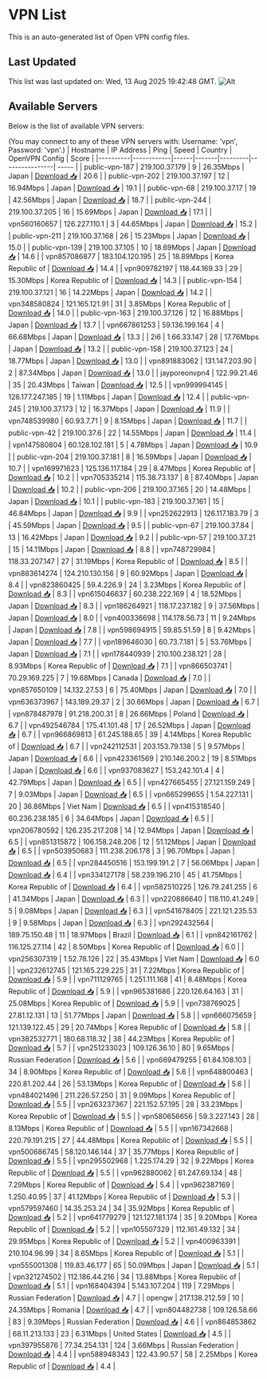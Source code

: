 # VPN List

This is an auto-generated list of Open VPN config files.

## Last Updated

This list was last updated on: Wed, 13 Aug 2025 19:42:48 GMT.
![Alt](https://repobeats.axiom.co/api/embed/186b98318ef1479477931607c1ad7d823f12451f.svg "Repobeats analytics image")

## Available Servers

Below is the list of available VPN servers:

(You may connect to any of these VPN servers with: Username: 'vpn', Password: 'vpn'.)
| Hostname | IP Address | Ping | Speed | Country | OpenVPN Config | Score |
|----------|------------|------|-------|---------|----------------| ----- |
| public-vpn-187 | 219.100.37.179 | 9 | 26.35Mbps | Japan | [Download 📥](./configs/server_0_JP.ovpn) | 20.6 |
| public-vpn-202 | 219.100.37.197 | 12 | 16.94Mbps | Japan | [Download 📥](./configs/server_1_JP.ovpn) | 19.1 |
| public-vpn-68 | 219.100.37.17 | 19 | 42.56Mbps | Japan | [Download 📥](./configs/server_2_JP.ovpn) | 18.7 |
| public-vpn-244 | 219.100.37.205 | 16 | 15.69Mbps | Japan | [Download 📥](./configs/server_3_JP.ovpn) | 17.1 |
| vpn560160657 | 126.227.110.1 | 3 | 44.65Mbps | Japan | [Download 📥](./configs/server_4_JP.ovpn) | 15.2 |
| public-vpn-211 | 219.100.37.168 | 26 | 15.23Mbps | Japan | [Download 📥](./configs/server_5_JP.ovpn) | 15.0 |
| public-vpn-139 | 219.100.37.105 | 10 | 18.69Mbps | Japan | [Download 📥](./configs/server_6_JP.ovpn) | 14.6 |
| vpn857086877 | 183.104.120.195 | 25 | 18.89Mbps | Korea Republic of | [Download 📥](./configs/server_7_KR.ovpn) | 14.4 |
| vpn909782197 | 118.44.169.33 | 29 | 15.30Mbps | Korea Republic of | [Download 📥](./configs/server_8_KR.ovpn) | 14.3 |
| public-vpn-154 | 219.100.37.121 | 16 | 14.22Mbps | Japan | [Download 📥](./configs/server_9_JP.ovpn) | 14.2 |
| vpn348580824 | 121.165.121.91 | 31 | 3.85Mbps | Korea Republic of | [Download 📥](./configs/server_10_KR.ovpn) | 14.0 |
| public-vpn-163 | 219.100.37.126 | 12 | 16.88Mbps | Japan | [Download 📥](./configs/server_11_JP.ovpn) | 13.7 |
| vpn667861253 | 59.136.199.164 | 4 | 66.68Mbps | Japan | [Download 📥](./configs/server_12_JP.ovpn) | 13.3 |
| 2i6 | 1.66.33.147 | 28 | 17.76Mbps | Japan | [Download 📥](./configs/server_13_JP.ovpn) | 13.2 |
| public-vpn-158 | 219.100.37.123 | 24 | 18.77Mbps | Japan | [Download 📥](./configs/server_14_JP.ovpn) | 13.0 |
| vpn891883062 | 131.147.203.90 | 2 | 87.34Mbps | Japan | [Download 📥](./configs/server_15_JP.ovpn) | 13.0 |
| jayporeonvpn4 | 122.99.21.46 | 35 | 20.43Mbps | Taiwan | [Download 📥](./configs/server_16_TW.ovpn) | 12.5 |
| vpn999994145 | 126.177.247.185 | 19 | 1.11Mbps | Japan | [Download 📥](./configs/server_17_JP.ovpn) | 12.4 |
| public-vpn-245 | 219.100.37.173 | 12 | 16.37Mbps | Japan | [Download 📥](./configs/server_18_JP.ovpn) | 11.9 |
| vpn748539980 | 60.93.7.71 | 9 | 8.15Mbps | Japan | [Download 📥](./configs/server_19_JP.ovpn) | 11.7 |
| public-vpn-42 | 219.100.37.6 | 22 | 14.55Mbps | Japan | [Download 📥](./configs/server_20_JP.ovpn) | 11.4 |
| vpn147580804 | 60.128.102.181 | 5 | 4.78Mbps | Japan | [Download 📥](./configs/server_21_JP.ovpn) | 10.9 |
| public-vpn-204 | 219.100.37.181 | 8 | 16.59Mbps | Japan | [Download 📥](./configs/server_22_JP.ovpn) | 10.7 |
| vpn169971623 | 125.136.117.184 | 29 | 8.47Mbps | Korea Republic of | [Download 📥](./configs/server_23_KR.ovpn) | 10.2 |
| vpn705335214 | 115.38.73.137 | 8 | 87.40Mbps | Japan | [Download 📥](./configs/server_24_JP.ovpn) | 10.2 |
| public-vpn-206 | 219.100.37.165 | 20 | 14.48Mbps | Japan | [Download 📥](./configs/server_25_JP.ovpn) | 10.1 |
| public-vpn-183 | 219.100.37.161 | 15 | 46.84Mbps | Japan | [Download 📥](./configs/server_26_JP.ovpn) | 9.9 |
| vpn252622913 | 126.117.183.79 | 3 | 45.59Mbps | Japan | [Download 📥](./configs/server_27_JP.ovpn) | 9.5 |
| public-vpn-67 | 219.100.37.84 | 13 | 16.42Mbps | Japan | [Download 📥](./configs/server_28_JP.ovpn) | 9.2 |
| public-vpn-57 | 219.100.37.21 | 15 | 14.11Mbps | Japan | [Download 📥](./configs/server_29_JP.ovpn) | 8.8 |
| vpn748729984 | 118.33.207.147 | 27 | 31.19Mbps | Korea Republic of | [Download 📥](./configs/server_30_KR.ovpn) | 8.5 |
| vpn883614274 | 124.210.130.156 | 9 | 60.92Mbps | Japan | [Download 📥](./configs/server_31_JP.ovpn) | 8.4 |
| vpn823860425 | 59.4.226.9 | 24 | 3.23Mbps | Korea Republic of | [Download 📥](./configs/server_32_KR.ovpn) | 8.3 |
| vpn615046637 | 60.238.222.169 | 4 | 18.52Mbps | Japan | [Download 📥](./configs/server_33_JP.ovpn) | 8.3 |
| vpn186264921 | 118.17.237.182 | 9 | 37.56Mbps | Japan | [Download 📥](./configs/server_34_JP.ovpn) | 8.0 |
| vpn400336698 | 114.178.56.73 | 11 | 9.24Mbps | Japan | [Download 📥](./configs/server_35_JP.ovpn) | 7.8 |
| vpn598694915 | 59.85.51.59 | 8 | 9.42Mbps | Japan | [Download 📥](./configs/server_36_JP.ovpn) | 7.7 |
| vpn189646030 | 60.73.7.181 | 5 | 53.76Mbps | Japan | [Download 📥](./configs/server_37_JP.ovpn) | 7.1 |
| vpn178440939 | 210.100.238.121 | 28 | 8.93Mbps | Korea Republic of | [Download 📥](./configs/server_38_KR.ovpn) | 7.1 |
| vpn866503741 | 70.29.169.225 | 7 | 19.68Mbps | Canada | [Download 📥](./configs/server_39_CA.ovpn) | 7.0 |
| vpn857650109 | 14.132.27.53 | 6 | 75.40Mbps | Japan | [Download 📥](./configs/server_40_JP.ovpn) | 7.0 |
| vpn636373967 | 143.189.29.37 | 2 | 30.66Mbps | Japan | [Download 📥](./configs/server_41_JP.ovpn) | 6.7 |
| vpn878487978 | 91.218.200.31 | 8 | 26.66Mbps | Poland | [Download 📥](./configs/server_42_PL.ovpn) | 6.7 |
| vpn492546784 | 175.41.101.48 | 17 | 26.52Mbps | Japan | [Download 📥](./configs/server_43_JP.ovpn) | 6.7 |
| vpn966869813 | 61.245.188.65 | 39 | 4.14Mbps | Korea Republic of | [Download 📥](./configs/server_44_KR.ovpn) | 6.7 |
| vpn242112531 | 203.153.79.138 | 5 | 9.57Mbps | Japan | [Download 📥](./configs/server_45_JP.ovpn) | 6.6 |
| vpn423361569 | 210.146.200.2 | 19 | 8.51Mbps | Japan | [Download 📥](./configs/server_46_JP.ovpn) | 6.6 |
| vpn937083627 | 153.242.101.4 | 4 | 42.79Mbps | Japan | [Download 📥](./configs/server_47_JP.ovpn) | 6.5 |
| vpn427665455 | 27.121.159.249 | 7 | 9.03Mbps | Japan | [Download 📥](./configs/server_48_JP.ovpn) | 6.5 |
| vpn665299655 | 1.54.227.131 | 20 | 36.86Mbps | Viet Nam | [Download 📥](./configs/server_49_VN.ovpn) | 6.5 |
| vpn415318540 | 60.236.238.185 | 6 | 34.64Mbps | Japan | [Download 📥](./configs/server_50_JP.ovpn) | 6.5 |
| vpn206780592 | 126.235.217.208 | 14 | 12.94Mbps | Japan | [Download 📥](./configs/server_51_JP.ovpn) | 6.5 |
| vpn851315872 | 106.158.248.206 | 12 | 51.12Mbps | Japan | [Download 📥](./configs/server_52_JP.ovpn) | 6.5 |
| vpn503950683 | 111.238.206.178 | 3 | 96.70Mbps | Japan | [Download 📥](./configs/server_53_JP.ovpn) | 6.5 |
| vpn284450516 | 153.199.191.2 | 7 | 56.06Mbps | Japan | [Download 📥](./configs/server_54_JP.ovpn) | 6.4 |
| vpn334127178 | 58.239.196.210 | 45 | 41.75Mbps | Korea Republic of | [Download 📥](./configs/server_55_KR.ovpn) | 6.4 |
| vpn582510225 | 126.79.241.255 | 6 | 41.34Mbps | Japan | [Download 📥](./configs/server_56_JP.ovpn) | 6.3 |
| vpn220886640 | 118.110.41.249 | 5 | 9.08Mbps | Japan | [Download 📥](./configs/server_57_JP.ovpn) | 6.3 |
| vpn541678405 | 221.121.235.53 | 9 | 9.58Mbps | Japan | [Download 📥](./configs/server_58_JP.ovpn) | 6.3 |
| vpn292432564 | 189.75.150.48 | 11 | 18.97Mbps | Brazil | [Download 📥](./configs/server_59_BR.ovpn) | 6.1 |
| vpn842161762 | 116.125.27.114 | 42 | 8.50Mbps | Korea Republic of | [Download 📥](./configs/server_60_KR.ovpn) | 6.0 |
| vpn256307319 | 1.52.78.126 | 22 | 35.43Mbps | Viet Nam | [Download 📥](./configs/server_61_VN.ovpn) | 6.0 |
| vpn232612745 | 121.165.229.225 | 31 | 7.22Mbps | Korea Republic of | [Download 📥](./configs/server_62_KR.ovpn) | 5.9 |
| vpn711129765 | 1.251.111.168 | 41 | 8.48Mbps | Korea Republic of | [Download 📥](./configs/server_63_KR.ovpn) | 5.9 |
| vpn965381686 | 220.126.64.163 | 31 | 25.08Mbps | Korea Republic of | [Download 📥](./configs/server_64_KR.ovpn) | 5.9 |
| vpn738769025 | 27.81.12.131 | 13 | 51.77Mbps | Japan | [Download 📥](./configs/server_65_JP.ovpn) | 5.8 |
| vpn666075659 | 121.139.122.45 | 29 | 20.74Mbps | Korea Republic of | [Download 📥](./configs/server_66_KR.ovpn) | 5.8 |
| vpn382532771 | 180.68.118.32 | 38 | 44.23Mbps | Korea Republic of | [Download 📥](./configs/server_67_KR.ovpn) | 5.7 |
| vpn251233023 | 109.126.36.10 | 80 | 9.65Mbps | Russian Federation | [Download 📥](./configs/server_68_RU.ovpn) | 5.6 |
| vpn669479255 | 61.84.108.103 | 34 | 8.90Mbps | Korea Republic of | [Download 📥](./configs/server_69_KR.ovpn) | 5.6 |
| vpn648800463 | 220.81.202.44 | 26 | 53.13Mbps | Korea Republic of | [Download 📥](./configs/server_70_KR.ovpn) | 5.6 |
| vpn484021496 | 211.226.57.250 | 31 | 9.09Mbps | Korea Republic of | [Download 📥](./configs/server_71_KR.ovpn) | 5.5 |
| vpn263237367 | 221.152.57.195 | 28 | 33.23Mbps | Korea Republic of | [Download 📥](./configs/server_72_KR.ovpn) | 5.5 |
| vpn580656656 | 59.3.227.143 | 28 | 8.13Mbps | Korea Republic of | [Download 📥](./configs/server_73_KR.ovpn) | 5.5 |
| vpn167342668 | 220.79.191.215 | 27 | 44.48Mbps | Korea Republic of | [Download 📥](./configs/server_74_KR.ovpn) | 5.5 |
| vpn500686745 | 58.120.146.144 | 37 | 35.77Mbps | Korea Republic of | [Download 📥](./configs/server_75_KR.ovpn) | 5.5 |
| vpn295502968 | 1.225.174.29 | 32 | 9.22Mbps | Korea Republic of | [Download 📥](./configs/server_76_KR.ovpn) | 5.5 |
| vpn962880062 | 61.247.69.134 | 48 | 7.29Mbps | Korea Republic of | [Download 📥](./configs/server_77_KR.ovpn) | 5.4 |
| vpn962387169 | 1.250.40.95 | 37 | 41.12Mbps | Korea Republic of | [Download 📥](./configs/server_78_KR.ovpn) | 5.3 |
| vpn579597460 | 14.35.253.24 | 34 | 35.92Mbps | Korea Republic of | [Download 📥](./configs/server_79_KR.ovpn) | 5.2 |
| vpn641779279 | 121.127.181.174 | 35 | 9.20Mbps | Korea Republic of | [Download 📥](./configs/server_80_KR.ovpn) | 5.2 |
| vpn105507329 | 112.161.49.132 | 34 | 29.95Mbps | Korea Republic of | [Download 📥](./configs/server_81_KR.ovpn) | 5.2 |
| vpn400963391 | 210.104.96.99 | 34 | 8.65Mbps | Korea Republic of | [Download 📥](./configs/server_82_KR.ovpn) | 5.1 |
| vpn555001308 | 119.83.46.177 | 65 | 50.09Mbps | Japan | [Download 📥](./configs/server_83_JP.ovpn) | 5.1 |
| vpn321274502 | 112.186.44.216 | 34 | 13.88Mbps | Korea Republic of | [Download 📥](./configs/server_84_KR.ovpn) | 5.1 |
| vpn168404394 | 5.143.107.204 | 119 | 7.29Mbps | Russian Federation | [Download 📥](./configs/server_85_RU.ovpn) | 4.7 |
| opengw | 217.138.212.59 | 10 | 24.35Mbps | Romania | [Download 📥](./configs/server_86_RO.ovpn) | 4.7 |
| vpn804482738 | 109.126.58.66 | 83 | 9.39Mbps | Russian Federation | [Download 📥](./configs/server_87_RU.ovpn) | 4.6 |
| vpn864853862 | 68.11.213.133 | 23 | 6.31Mbps | United States | [Download 📥](./configs/server_88_US.ovpn) | 4.5 |
| vpn397955876 | 77.34.254.131 | 124 | 3.66Mbps | Russian Federation | [Download 📥](./configs/server_89_RU.ovpn) | 4.4 |
| vpn588948343 | 122.43.90.57 | 58 | 2.25Mbps | Korea Republic of | [Download 📥](./configs/server_90_KR.ovpn) | 4.4 |
